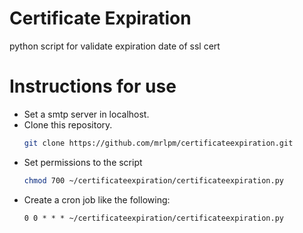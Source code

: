 # Certificate Expiration
python script for validate expiration date of ssl cert

# Instructions for use

- Set a smtp server in localhost.
- Clone this repository.
  ```bash
  git clone https://github.com/mrlpm/certificateexpiration.git
  ```
- Set permissions to the script
  ```bash
  chmod 700 ~/certificateexpiration/certificateexpiration.py
  ```
- Create a cron job like the following:
  ```cron
  0 0 * * * ~/certificateexpiration/certificateexpiration.py
  ```
